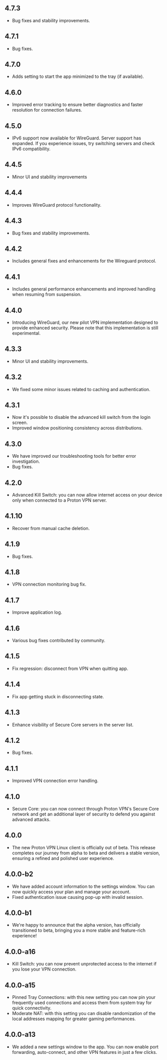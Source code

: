 ## 4.7.3
- Bug fixes and stability improvements.

## 4.7.1
- Bug fixes.

## 4.7.0
- Adds setting to start the app minimized to the tray (if available).

## 4.6.0
- Improved error tracking to ensure better diagnostics and faster resolution for connection failures.

## 4.5.0
- IPv6 support now available for WireGuard. Server support has expanded. If you experience issues, try switching servers and check IPv6 compatibility.

## 4.4.5
- Minor UI and stability improvements

## 4.4.4
- Improves WireGuard protocol functionality.

## 4.4.3
- Bug fixes and stability improvements.

## 4.4.2
- Includes general fixes and enhancements for the Wireguard protocol.

## 4.4.1
- Includes general performance enhancements and improved handling when resuming from suspension.

## 4.4.0
- Introducing WireGuard, our new pilot VPN implementation designed to provide enhanced security. Please note that this implementation is still experimental.

## 4.3.3
- Minor UI and stability improvements.

## 4.3.2
- We fixed some minor issues related to caching and authentication.

## 4.3.1
- Now it's possible to disable the advanced kill switch from the login screen.
- Improved window positioning consistency across distributions.

## 4.3.0
- We have improved our troubleshooting tools for better error investigation.
- Bug fixes.

## 4.2.0
- Advanced Kill Switch: you can now allow internet access on your device only when connected to a Proton VPN server.

## 4.1.10
- Recover from manual cache deletion.

## 4.1.9
- Bug fixes.

## 4.1.8
- VPN connection monitoring bug fix.

## 4.1.7
- Improve application log.

## 4.1.6
- Various bug fixes contributed by community.

## 4.1.5
- Fix regression: disconnect from VPN when quitting app.

## 4.1.4
- Fix app getting stuck in disconnecting state.

## 4.1.3
- Enhance visibility of Secure Core servers in the server list.

## 4.1.2
- Bug fixes.

## 4.1.1
- Improved VPN connection error handling.

## 4.1.0
- Secure Core: you can now connect through Proton VPN's Secure Core network and get an additional layer of security to defend you against advanced attacks.

## 4.0.0
- The new Proton VPN Linux client is officially out of beta. This release completes our journey from alpha to beta and delivers a stable version, ensuring a refined and polished user experience.

## 4.0.0-b2
- We have added account information to the settings window. You can now quickly access your plan and manage your account.
- Fixed authentication issue causing pop-up with invalid session.

## 4.0.0-b1
- We're happy to announce that the alpha version, has officially transitioned to beta, bringing you a more stable and feature-rich experience!

## 4.0.0-a16
- Kill Switch: you can now prevent unprotected access to the internet if you lose your VPN connection.

## 4.0.0-a15
- Pinned Tray Connections: with this new setting you can now pin your frequently used connections and access them from system tray for quick connectivity.
- Moderate NAT: with this setting you can disable randomization of the local addresses mapping for greater gaming performances.

## 4.0.0-a13
- We added a new settings window to the app. You can now enable port forwarding, auto-connect, and other VPN features in just a few clicks.
